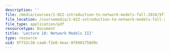 ```yaml
---
description: ''
file: /media/courses/1-022-introduction-to-network-models-fall-2018/9f732c30caa6f2e84eac8fb901750d9c_MIT1_022F18_lec10.pdf
file_location: /coursemedia/1-022-introduction-to-network-models-fall-2018/9f732c30caa6f2e84eac8fb901750d9c_MIT1_022F18_lec10.pdf
file_type: application/pdf
resourcetype: Document
title: 'Lecture 10: Network Models III'
type: resource
uid: 9f732c30-caa6-f2e8-4eac-8fb901750d9c
---
```

